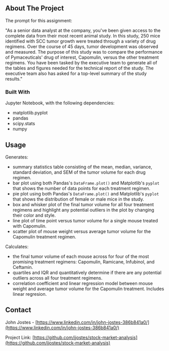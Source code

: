 

<!-- ABOUT THE PROJECT -->
## About The Project

The prompt for this assignment:

"As a senior data analyst at the company, you've been given access to the complete data from their most recent animal study. In this study, 250 mice identified with SCC tumor growth were treated through a variety of drug regimens. Over the course of 45 days, tumor development was observed and measured. The purpose of this study was to compare the performance of Pymaceuticals' drug of interest, Capomulin, versus the other treatment regimens. You have been tasked by the executive team to generate all of the tables and figures needed for the technical report of the study. The executive team also has asked for a top-level summary of the study results."


### Built With

Jupyter Notebook, with the following dependencies:
* matplotlib.pyplot
* pandas
* scipy.stats
* numpy

<!-- USAGE EXAMPLES -->
## Usage

Generates:
  * summary statistics table consisting of the mean, median, variance, standard deviation, and SEM of the tumor volume for each drug regimen.
  * bar plot using both Pandas's `DataFrame.plot()` and Matplotlib's `pyplot` that shows the number of data points for each treatment regimen.
  * pie plot using both Pandas's `DataFrame.plot()` and Matplotlib's `pyplot` that shows the distribution of female or male mice in the study.
  * box and whisker plot of the final tumor volume for all four treatment regimens and highlight any potential outliers in the plot by changing their color and style.
  * line plot of time point versus tumor volume for a single mouse treated with Capomulin.
  * scatter plot of mouse weight versus average tumor volume for the Capomulin treatment regimen.

Calculates:
  * the final tumor volume of each mouse across for four of the most promising treatment regimens: Capomulin, Ramicane, Infubinol, and Ceftamin. 
  * quartiles and IQR and quantitatively determine if there are any potential outliers across all four treatment regimens.
  * correlation coefficient and linear regression model between mouse weight and average tumor volume for the Capomulin treatment. Includes linear regresion.

<!-- CONTACT -->
## Contact

John Jostes - [https://www.linkedin.com/in/john-jostes-386b841a0/](https://www.linkedin.com/in/john-jostes-386b841a0/)

Project Link: [https://github.com/jjostes/stock-market-analysis](https://github.com/jjostes/stock-market-analysis)
